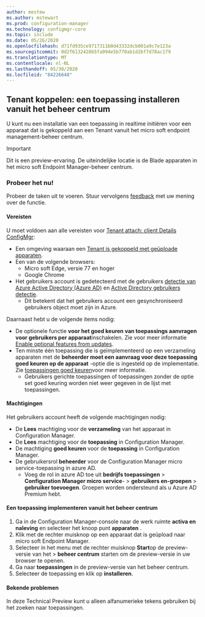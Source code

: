 ```yaml
---
author: mestew
ms.author: mstewart
ms.prod: configuration-manager
ms.technology: configmgr-core
ms.topic: include
ms.date: 05/26/2020
ms.openlocfilehash: d71fd935ce9717311b0d43332dcb001a9c7e123a
ms.sourcegitcommit: 0d2f6132428b5fa994e5b770ab1d2bf7d78ac179
ms.translationtype: MT
ms.contentlocale: nl-NL
ms.lasthandoff: 05/30/2020
ms.locfileid: "84226648"
---
```

## <a name="tenant-attach-install-an-application-from-the-admin-center"></a><a name="bkmk_apps"></a>Tenant koppelen: een toepassing installeren vanuit het beheer centrum
<!--6024389-->
U kunt nu een installatie van een toepassing in realtime initiëren voor een apparaat dat is gekoppeld aan een Tenant vanuit het micro soft endpoint management-beheer centrum.

> [!Important]
> Dit is een preview-ervaring. De uiteindelijke locatie is de Blade apparaten in het micro soft Endpoint Manager-beheer centrum.

### <a name="try-it-out"></a>Probeer het nu!

Probeer de taken uit te voeren. Stuur vervolgens [feedback](../../technical-preview-2003.md#bkmk_feedback) met uw mening over de functie.


#### <a name="prerequisites"></a>Vereisten

U moet voldoen aan alle vereisten voor [Tenant attach: client Details ConfigMgr](../../technical-preview-2004.md#bkmk_mem):

- Een omgeving waaraan een [Tenant is gekoppeld met geüploade apparaten](../../../../../tenant-attach/device-sync-actions.md).
- Een van de volgende browsers:
  - Micro soft Edge, versie 77 en hoger
  - Google Chrome
- Het gebruikers account is gedetecteerd met de gebruikers [detectie van Azure Active Directory (Azure AD)](../../../../servers/deploy/configure/about-discovery-methods.md#azureaddisc) en [Active Directory gebruikers detectie](../../../../servers/deploy/configure/about-discovery-methods.md#bkmk_aboutUser).
  - Dit betekent dat het gebruikers account een gesynchroniseerd gebruikers object moet zijn in Azure.

Daarnaast hebt u de volgende items nodig:

- De optionele functie **voor het goed keuren van toepassings aanvragen voor gebruikers per apparaat**inschakelen. Zie voor meer informatie [Enable optional features from updates](../../../../servers/manage/install-in-console-updates.md#bkmk_options).
- Ten minste één toepassing die is geïmplementeerd op een verzameling apparaten met de **beheerder moet een aanvraag voor deze toepassing goed keuren op de apparaat** -optie die is ingesteld op de implementatie. Zie [toepassingen goed keuren](../../../../../apps/deploy-use/app-approval.md#bkmk_opt)voor meer informatie.
   - Gebruikers gerichte toepassingen of toepassingen zonder de optie set goed keuring worden niet weer gegeven in de lijst met toepassingen. 

#### <a name="permissions"></a>Machtigingen

Het gebruikers account heeft de volgende machtigingen nodig:

- De **Lees** machtiging voor de **verzameling** van het apparaat in Configuration Manager.
- De **Lees** machtiging voor de **toepassing** in Configuration Manager.
- De machtiging **goed keuren** voor de **toepassing** in Configuration Manager.
- De gebruikersrol **beheerder** voor de Configuration Manager micro service-toepassing in azure AD.
  - Voeg de rol in azure AD toe uit **bedrijfs toepassingen**  >  **Configuration Manager micro service**-  >  **gebruikers en-groepen**  >  **gebruiker toevoegen**. Groepen worden ondersteund als u Azure AD Premium hebt.
   
#### <a name="deploy-an-application-from-the-admin-center"></a>Een toepassing implementeren vanuit het beheer centrum

1. Ga in de Configuration Manager-console naar de werk ruimte **activa en naleving** en selecteer het knoop punt **apparaten** .
1. Klik met de rechter muisknop op een apparaat dat is geüpload naar micro soft Endpoint Manager.
1. Selecteer in het menu met de rechter muisknop **Start**op de preview-versie van het  >  **beheer centrum** starten om de preview-versie in uw browser te openen.
1. Ga naar **toepassingen** in de preview-versie van het beheer centrum. 
1. Selecteer de toepassing en klik op **installeren**.

#### <a name="known-issues"></a>Bekende problemen

In deze Technical Preview kunt u alleen alfanumerieke tekens gebruiken bij het zoeken naar toepassingen.
